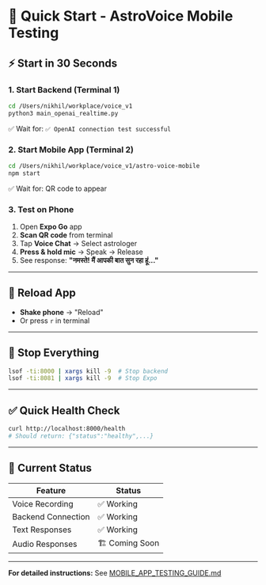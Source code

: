 # 🚀 Quick Start - AstroVoice Mobile Testing

## ⚡ Start in 30 Seconds

### 1. Start Backend (Terminal 1)
```bash
cd /Users/nikhil/workplace/voice_v1
python3 main_openai_realtime.py
```
✅ Wait for: `✅ OpenAI connection test successful`

### 2. Start Mobile App (Terminal 2)
```bash
cd /Users/nikhil/workplace/voice_v1/astro-voice-mobile
npm start
```
✅ Wait for: QR code to appear

### 3. Test on Phone
1. Open **Expo Go** app
2. **Scan QR code** from terminal
3. Tap **Voice Chat** → Select astrologer
4. **Press & hold mic** → Speak → Release
5. See response: **"नमस्ते! मैं आपकी बात सुन रहा हूं..."**

---

## 🔄 Reload App
- **Shake phone** → "Reload"
- Or press `r` in terminal

---

## 🛑 Stop Everything
```bash
lsof -ti:8000 | xargs kill -9  # Stop backend
lsof -ti:8081 | xargs kill -9  # Stop Expo
```

---

## ✅ Quick Health Check
```bash
curl http://localhost:8000/health
# Should return: {"status":"healthy",...}
```

---

## 📱 Current Status

| Feature | Status |
|---------|--------|
| Voice Recording | ✅ Working |
| Backend Connection | ✅ Working |
| Text Responses | ✅ Working |
| Audio Responses | 🏗️ Coming Soon |

---

**For detailed instructions:** See [MOBILE_APP_TESTING_GUIDE.md](./MOBILE_APP_TESTING_GUIDE.md)


